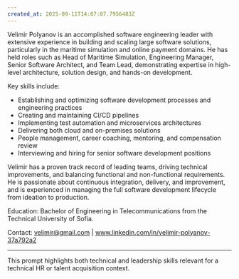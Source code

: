 ```yaml
---
created_at: 2025-09-11T14:07:07.7956483Z
---
```


Velimir Polyanov is an accomplished software engineering leader with extensive experience in building and scaling large software solutions, particularly in the maritime simulation and online payment domains. He has held roles such as Head of Maritime Simulation, Engineering Manager, Senior Software Architect, and Team Lead, demonstrating expertise in high-level architecture, solution design, and hands-on development.

Key skills include:
- Establishing and optimizing software development processes and engineering practices
- Creating and maintaining CI/CD pipelines
- Implementing test automation and microservices architectures
- Delivering both cloud and on-premises solutions
- People management, career coaching, mentoring, and compensation review
- Interviewing and hiring for senior software development positions

Velimir has a proven track record of leading teams, driving technical improvements, and balancing functional and non-functional requirements. He is passionate about continuous integration, delivery, and improvement, and is experienced in managing the full software development lifecycle from ideation to production.

Education: Bachelor of Engineering in Telecommunications from the Technical University of Sofia.

Contact: velimir@gmail.com | www.linkedin.com/in/velimir-polyanov-37a792a2

---

This prompt highlights both technical and leadership skills relevant for a technical HR or talent acquisition context.
